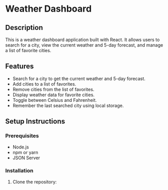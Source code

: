 # Weather Dashboard

## Description
This is a weather dashboard application built with React. It allows users to search for a city, view the current weather and 5-day forecast, and manage a list of favorite cities.

## Features
- Search for a city to get the current weather and 5-day forecast.
- Add cities to a list of favorites.
- Remove cities from the list of favorites.
- Display weather data for favorite cities.
- Toggle between Celsius and Fahrenheit.
- Remember the last searched city using local storage.

## Setup Instructions

### Prerequisites
- Node.js
- npm or yarn
- JSON Server

### Installation

1. Clone the repository:
